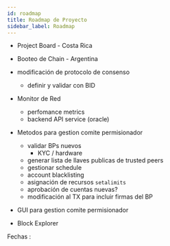 ```yaml
---
id: roadmap
title: Roadmap de Proyecto
sidebar_label: Roadmap
---
```


- Project Board - Costa Rica

- Booteo de Chain - Argentina

- modificación de protocolo de consenso 
	- definir y validar con BID

- Monitor de Red
	- perfomance metrics
	- backend API service (oracle)

- Metodos para gestion comite permisionador
	- validar BPs nuevos
		- KYC / hardware
	- generar lista de llaves publicas de trusted peers
	- gestionar schedule
	- account blacklisting 
	- asignación de recursos `setalimits`
	- aprobación de cuentas nuevas?
	- modificación al TX para incluir firmas del BP  

- GUI para gestion comite permisionador

- Block Explorer

 Fechas :

